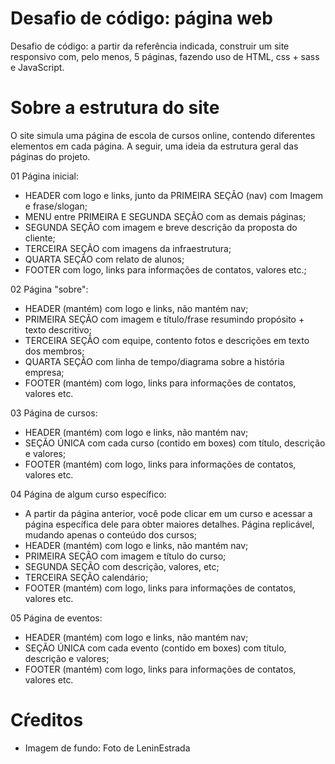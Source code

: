 # Desafio de código: página web
Desafio de código: a partir da referência indicada, construir um site responsivo com, pelo menos, 5 páginas, fazendo uso de HTML, css + sass e JavaScript.

# Sobre a estrutura do site
O site simula uma página de escola de cursos online, contendo diferentes elementos em cada página. A seguir, uma ideia da estrutura geral das páginas do projeto.

01 Página inicial:
- HEADER com logo e links, junto da PRIMEIRA SEÇÃO (nav) com Imagem e frase/slogan;
- MENU entre PRIMEIRA E SEGUNDA SEÇÃO com as demais páginas;
- SEGUNDA SEÇÃO com imagem e breve descrição da proposta do cliente;
- TERCEIRA SEÇÃO com imagens da infraestrutura;
- QUARTA SEÇÃO com relato de alunos;
- FOOTER com logo, links para informações de contatos, valores etc.;

02 Página "sobre":
- HEADER (mantém) com logo e links, não mantém nav;
- PRIMEIRA SEÇÃO com imagem e título/frase resumindo propósito + texto descritivo;
- TERCEIRA SEÇÃO com equipe, contento fotos e descrições em texto dos membros;
- QUARTA SEÇÃO com linha de tempo/diagrama sobre a história empresa;
- FOOTER (mantém) com logo, links para informações de contatos, valores etc.

03 Página de cursos:
- HEADER (mantém) com logo e links, não mantém nav;
- SEÇÃO ÚNICA com cada curso (contido em boxes) com título, descrição e valores;
- FOOTER (mantém) com logo, links para informações de contatos, valores etc.

04 Página de algum curso específico:
- A partir da página anterior, você pode clicar em um curso e acessar a página específica dele para obter maiores detalhes. Página replicável, mudando apenas o conteúdo dos cursos;
- HEADER (mantém) com logo e links, não mantém nav;
- PRIMEIRA SEÇÃO com imagem e título do curso;
- SEGUNDA SEÇÃO com descrição, valores, etc;
- TERCEIRA SEÇÃO calendário;
- FOOTER (mantém) com logo, links para informações de contatos, valores etc.

05 Página de eventos:
- HEADER (mantém) com logo e links, não mantém nav;
- SEÇÃO ÚNICA com cada evento (contido em boxes) com título, descrição e valores;
- FOOTER (mantém) com logo, links para informações de contatos, valores etc.

# Cŕeditos
- Imagem de fundo: Foto de LeninEstrada
